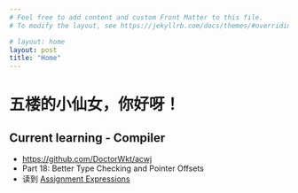 ```yaml
---
# Feel free to add content and custom Front Matter to this file.
# To modify the layout, see https://jekyllrb.com/docs/themes/#overriding-theme-defaults

# layout: home
layout: post
title: "Home"
---
```








# 五楼的小仙女，你好呀！







## Current learning - Compiler
* https://github.com/DoctorWkt/acwj
* Part 18: Better Type Checking and Pointer Offsets
* 读到  [Assignment Expressions](https://github.com/DoctorWkt/acwj/blob/master/18_Lvalues_Revisited/Readme.md#extending-our-notion-of-lvalues)
